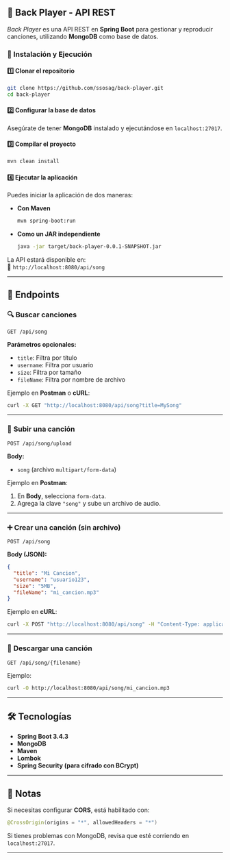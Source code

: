 ## 🎵 Back Player - API REST

_Back Player_ es una API REST en **Spring Boot** para gestionar y reproducir canciones, utilizando **MongoDB** como base de datos.  

### 🚀 Instalación y Ejecución  

#### 1️⃣ **Clonar el repositorio**  
```sh
git clone https://github.com/ssosag/back-player.git
cd back-player
```

#### 2️⃣ **Configurar la base de datos**  
Asegúrate de tener **MongoDB** instalado y ejecutándose en `localhost:27017`.  

#### 3️⃣ **Compilar el proyecto**  
```sh
mvn clean install
```

#### 4️⃣ **Ejecutar la aplicación**  
Puedes iniciar la aplicación de dos maneras:

- **Con Maven**  
  ```sh
  mvn spring-boot:run
  ```

- **Como un JAR independiente**  
  ```sh
  java -jar target/back-player-0.0.1-SNAPSHOT.jar
  ```

La API estará disponible en:  
🔗 `http://localhost:8080/api/song`

---

## 📌 Endpoints  

### 🔍 **Buscar canciones**  
```http
GET /api/song
```
**Parámetros opcionales:**  
- `title`: Filtra por título  
- `username`: Filtra por usuario  
- `size`: Filtra por tamaño  
- `fileName`: Filtra por nombre de archivo  

Ejemplo en **Postman** o **cURL**:
```sh
curl -X GET "http://localhost:8080/api/song?title=MySong"
```

---

### 🎵 **Subir una canción**  
```http
POST /api/song/upload
```
**Body:**  
- `song` (archivo `multipart/form-data`)  

Ejemplo en **Postman**:
1. En **Body**, selecciona `form-data`.  
2. Agrega la clave `"song"` y sube un archivo de audio.  

---

### ➕ **Crear una canción (sin archivo)**  
```http
POST /api/song
```
**Body (JSON):**
```json
{
  "title": "Mi Cancion",
  "username": "usuario123",
  "size": "5MB",
  "fileName": "mi_cancion.mp3"
}
```
Ejemplo en **cURL**:
```sh
curl -X POST "http://localhost:8080/api/song" -H "Content-Type: application/json" -d '{"title": "Mi Cancion", "username": "usuario123", "size": "5MB", "fileName": "mi_cancion.mp3"}'
```

---

### 💽 **Descargar una canción**  
```http
GET /api/song/{filename}
```
Ejemplo:
```sh
curl -O http://localhost:8080/api/song/mi_cancion.mp3
```

---

## 🛠 Tecnologías  

- **Spring Boot 3.4.3**  
- **MongoDB**  
- **Maven**  
- **Lombok**  
- **Spring Security (para cifrado con BCrypt)**  

---

## 📝 Notas  
Si necesitas configurar **CORS**, está habilitado con:  
```java
@CrossOrigin(origins = "*", allowedHeaders = "*")
```

Si tienes problemas con MongoDB, revisa que esté corriendo en `localhost:27017`.

---
